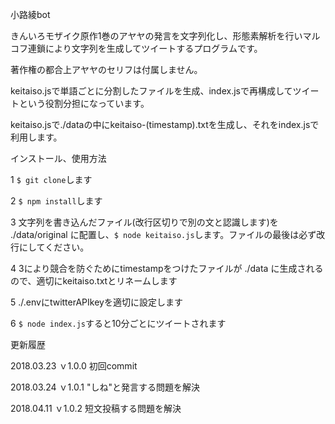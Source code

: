 小路綾bot

きんいろモザイク原作1巻のアヤヤの発言を文字列化し、形態素解析を行いマルコフ連鎖により文字列を生成してツイートするプログラムです。  

著作権の都合上アヤヤのセリフは付属しません。   

keitaiso.jsで単語ごとに分割したファイルを生成、index.jsで再構成してツイートという役割分担になっています。  

keitaiso.jsで./dataの中にkeitaiso-(timestamp).txtを生成し、それをindex.jsで利用します。  

インストール、使用方法  

1 `$ git clone`します  

2 `$ npm install`します  

3 文字列を書き込んだファイル(改行区切りで別の文と認識します)を ./data/original に配置し、`$ node keitaiso.js`します。ファイルの最後は必ず改行にしてください。  

4 3により競合を防ぐためにtimestampをつけたファイルが ./data に生成されるので、適切にkeitaiso.txtとリネームします  

5 ./.envにtwitterAPIkeyを適切に設定します  

6 `$ node index.js`すると10分ごとにツイートされます　 

更新履歴

2018.03.23  ｖ1.0.0  初回commit

2018.03.24  ｖ1.0.1  "しね"と発言する問題を解決

2018.04.11  ｖ1.0.2  短文投稿する問題を解決